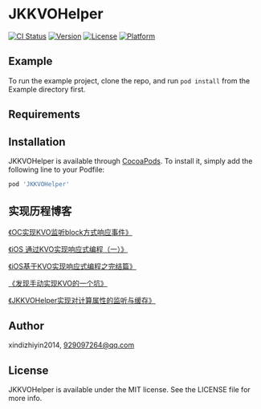 # JKKVOHelper

[![CI Status](https://img.shields.io/travis/xindizhiyin2014/JKKVOHelper.svg?style=flat)](https://travis-ci.org/xindizhiyin2014/JKKVOHelper)
[![Version](https://img.shields.io/cocoapods/v/JKKVOHelper.svg?style=flat)](https://cocoapods.org/pods/JKKVOHelper)
[![License](https://img.shields.io/cocoapods/l/JKKVOHelper.svg?style=flat)](https://cocoapods.org/pods/JKKVOHelper)
[![Platform](https://img.shields.io/cocoapods/p/JKKVOHelper.svg?style=flat)](https://cocoapods.org/pods/JKKVOHelper)

## Example

To run the example project, clone the repo, and run `pod install` from the Example directory first.

## Requirements

## Installation

JKKVOHelper is available through [CocoaPods](https://cocoapods.org). To install
it, simply add the following line to your Podfile:

```ruby
pod 'JKKVOHelper'
```
## 实现历程博客
[《OC实现KVO监听block方式响应事件》](https://blog.csdn.net/hanhailong18/article/details/100176210?spm=1001.2014.3001.5501)

[《iOS 通过KVO实现响应式编程（一）》](https://blog.csdn.net/hanhailong18/article/details/106009365?spm=1001.2014.3001.5501)

[《iOS基于KVO实现响应式编程之完结篇》](https://blog.csdn.net/hanhailong18/article/details/107010369?spm=1001.2014.3001.5501)

[《发现手动实现KVO的一个坑》](https://blog.csdn.net/hanhailong18/article/details/108426174?spm=1001.2014.3001.5501)

[《JKKVOHelper实现对计算属性的监听与缓存》](https://blog.csdn.net/hanhailong18/article/details/108504000?spm=1001.2014.3001.5501)

## Author

xindizhiyin2014, 929097264@qq.com

## License

JKKVOHelper is available under the MIT license. See the LICENSE file for more info.
